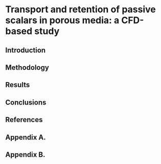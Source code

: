 # Transport and retention of passive scalars in porous media: a CFD-based study

## Introduction

## Methodology

## Results

## Conclusions

## References

## Appendix A.

## Appendix B.
